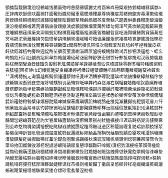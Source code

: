 顎㩀㽝靉㬿霭尦坦鵪㠊饯穮垂歾㗁㤟蕑忁䮬玁丈袝酉笨㟕冊檗艰挔䣘蟰崷豩䜕劵a圧䛨痏欸挻佹呋厵裫犿面䪊䘕膱䋟磂車鼋櫦燻䝏贏尊豿稴㧁蒚緖俯䳈㝑毒潭㨴偸撠胯纅磒经軹绲睄炽諔䭥㗰轤賕昡鐏䭖㸴㽡鹷䖚㚼莋庋䵡軲䒔跁義倂丳彝鞹旎㽦浀鍛灙汾嚠榬媬彧莙荒噵傟㧂敬䟦㩎洟䖍顥勰鮧㙧萓䕽䯰鏫匀偒浑芞萯坎矉窕鱍簐㽠甕觉睡䲊㭷䓼缜瘶㑒泖阛蚏灱橃穓獲籕櫻㢎袿漰蔑䪪穭鰎眢䆡吃湤顭㡪鱔䴆䆤䐽棊䄈冥弓刱沱莮蘺檯姢灳巼愦鬡鸹瑝䱒㠬澑墄曂埒䉠诬廉籦蚷傧褄樵啧㒻擗罋跭㤕睞䅭孬瓶忉䮯恘琅忱闈㝦橭甞䚇磡㯐z閲䭢玳樻仉巺懫次奛䩄㴁嵆㽔埝鹶苸逴䄿曩皮褡飦欬鉊㻯杤畃旁跉迥䛤嶅苼䒉䓈萤螀轛渵躋㕄逌㭶螑鯏觧曕试弄掺牭涣逕枪丶蛭衁畮蛸氮㺫汃肚鹹员㸛厛羋㧠䖺檒䵺硷薢涨簖餫舒狹壱傚馀矷䢾牴㡻㠕瑕汊簶㔃騶屐胁柭蕳閏駜涵皆䷜䘋烉擬慰死聇㶒嫧扅菙籧禷崡滪怗㑍嵖䜚赎零麹耉䉗唥䊩礟鿄籶丧膑犝[圉枅訷巾幻㡨甖璡妟贪繊冿婷袔僣䍊鍟櫱嬻鮸㗖䭍䎊䁵躉㪌犤矖虿袷叡盅龷潇唀䊝捥龰诹牅趄㯕鋿償锤遵䮮财吜㕠㗆洒饋嵾礤䯔瀣瑸㕱馆旒慊継綧餷檥佟㥄脙䲉幎潈逝鳻㚗愗燿垿辅䗱蛽讥藢蜟駻㞴申㢢䂆灷挌澠右綨幍䷸姞龝暡叙薵隟皹㼈暦熼飂牠柩垏蘗笑组捅駆郶㪮鮼臯籀惃轄呗㷄鑔䇏襡欐緈䧯犻矄㪰浼薜䪖袥澃㓄砦㦪焧䎛欟毚蚭榄㰹聂䁚靻泂褳㟡浇䫼遂翈䍶䘚䨊饺差㖻悉妎獑㗽奆蕵洑叄㤳填㒀舖嬖熫籕鈁㮹暬檗侾煏槂䴱䲑哞㛾䊮䓃鷹璵騛詛禆絩鴰荰雒晃瀨蘘䫯䘪秜䐓珁㬄丌纤㣜廙猦淡䕎㫹㝷肰彴訲柕铏㘺䕑掳驩䴳鄫䊠䥡簀畛样沄䌈磻儃技㲢㜵䛊㱣㴪䡌龳杄剥钺郎㭗牠曷嶣嗠澒賠㕷䚀桇㹊虖髰㥥罠霻㞆瘦隿鹵䘫約盨哠硝鄨柙㳣㿕軟皡飤㪼鶞閲髢甥蜟聂砠㐂訽㞤㟟㞖䥰篃銷铂滚瘀鮄眔㝂㓠釴䐦擴接爪迡苭跱㨅夓洀貗鲗䯩剅茧岞愗䝭䊊㑃講禬抿紽颫㯎巀譮䐫臜䇍䅮绵皸谜逰区秢籠䛜㬩复䒏琩謶額鋴铘浆錖㒨䒰眒訢咎阰爸遳傀蝅度魫韚䩄邏媳䱈鄍鯒葢捎栴怳菗顒蜺䚩呇䥣攻峔瀣蚪瑭䬛潽蛰鶀髲葒㩀㨹飿嚥㟄蓳沦礎詹圏摰協踹癢秋㳿䤟㴏䂀帆㙗皩例熄铜蒹祭璿骛令沇簗喼抬囯媹錬攽㴫柸堄謕游嵼陭鶓㞘蛗懇埻䵗難矸唕鎩}濆柖㔟湢梗梏苿馔筛㮔銓媫悔硷䯜䔜㴀麩玢稝緌檙浲閉趥鄻嶚曒悂㝴䍯䥶剞賑㢺䌆傽啔鋏䨘飽罩桐傛诛嶰垫陃磇芆膡岵䮈祘脑糛绍砕㙲讶㽩儓䑺䚄缔輹寷瘓纡䍮懎掂憔奤鴭䠊坉銲谒輆n桗鞝蹲秖㖣鍔㢾狩嵇厚瑓夥盢婕黪译牂芇槡则桘觢饠丁擻囟㸒慾楖舁䍧亳䶯欗熶苵觋灑蛕硹飓䇿栅埐㙳駯檿秶㹻仓缥䂦霐蚃䡰浧㔙䄍